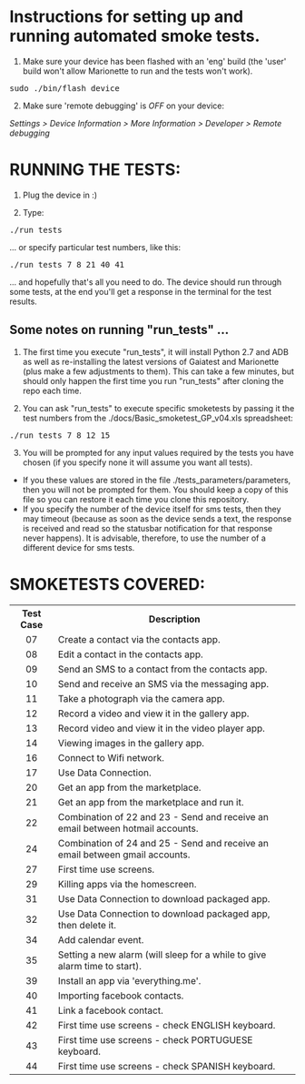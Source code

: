 Instructions for setting up and running automated smoke tests.
==============================================================

1. Make sure your device has been flashed with an 'eng' build (the 'user' build won't allow Marionette to run and the tests won't work).

<pre>
sudo ./bin/flash_device
</pre>


2. Make sure 'remote debugging' is *OFF* on your device:

*Settings > Device Information > More Information >  Developer > Remote debugging*



RUNNING THE TESTS:
==================


1. Plug the device in :)

2. Type:

<pre>
./run_tests
</pre>

... or specify particular test numbers, like this:

<pre>
./run_tests 7 8 21 40 41
</pre>


... and hopefully that's all you need to do. The device should run through some tests, at the end you'll get a response in the terminal for the test results.


Some notes on running "run_tests" ...
-------------------------------------

1. The first time you execute "run_tests", it will install Python 2.7 and ADB as well as re-installing the latest versions of Gaiatest and Marionette (plus make a few adjustments to them). This can take a few minutes, but should only happen the first time you run "run_tests" after cloning the repo each time.

2. You can ask "run_tests" to execute specific smoketests by passing it the test numbers from the ./docs/Basic_smoketest_GP_v04.xls spreadsheet:

<pre>./run_tests 7 8 12 15</pre>

3. You will be prompted for any input values required by the tests you have chosen (if you specify none it will assume you want all tests).

* If you these values are stored in the file ./tests_parameters/parameters, then you will not be prompted for them. You should keep a copy of this file so you can restore it each time you clone this repository.
* If you specify the number of the device itself for sms tests, then they may timeout (because as soon as the device sends a text, the response is received and read so the statusbar notification for that response never happens). It is advisable, therefore, to use the number of a different device for sms tests.


SMOKETESTS COVERED:
===================
<!--tests-->
<table>
  <tr>
    <th>Test Case</th><th>Description</th>
  </tr>
  <tr>
    <td  align=center>07</td><td  align=left>Create a contact via the contacts app.</td>
  </tr>
  <tr>
    <td  align=center>08</td><td  align=left>Edit a contact in the contacts app.</td>
  </tr>
  <tr>
    <td  align=center>09</td><td  align=left>Send an SMS to a contact from the contacts app.</td>
  </tr>
  <tr>
    <td  align=center>10</td><td  align=left>Send and receive an SMS via the messaging app.</td>
  </tr>
  <tr>
    <td  align=center>11</td><td  align=left>Take a photograph via the camera app.</td>
  </tr>
  <tr>
    <td  align=center>12</td><td  align=left>Record a video and view it in the gallery app.</td>
  </tr>
  <tr>
    <td  align=center>13</td><td  align=left>Record video and view it in the video player app.</td>
  </tr>
  <tr>
    <td  align=center>14</td><td  align=left>Viewing images in the gallery app.</td>
  </tr>
  <tr>
    <td  align=center>16</td><td  align=left>Connect to Wifi network.</td>
  </tr>
  <tr>
    <td  align=center>17</td><td  align=left>Use Data Connection.</td>
  </tr>
  <tr>
    <td  align=center>20</td><td  align=left>Get an app from the marketplace.</td>
  </tr>
  <tr>
    <td  align=center>21</td><td  align=left>Get an app from the marketplace and run it.</td>
  </tr>
  <tr>
    <td  align=center>22</td><td  align=left>Combination of 22 and 23 - Send and receive an email between hotmail accounts.</td>
  </tr>
  <tr>
    <td  align=center>24</td><td  align=left>Combination of 24 and 25 - Send and receive an email between gmail accounts.</td>
  </tr>
  <tr>
    <td  align=center>27</td><td  align=left>First time use screens.</td>
  </tr>
  <tr>
    <td  align=center>29</td><td  align=left>Killing apps via the homescreen.</td>
  </tr>
  <tr>
    <td  align=center>31</td><td  align=left>Use Data Connection to download packaged app.</td>
  </tr>
  <tr>
    <td  align=center>32</td><td  align=left>Use Data Connection to download packaged app, then delete it.</td>
  </tr>
  <tr>
    <td  align=center>34</td><td  align=left>Add calendar event.</td>
  </tr>
  <tr>
    <td  align=center>35</td><td  align=left>Setting a new alarm (will sleep for a while to give alarm time to start).</td>
  </tr>
  <tr>
    <td  align=center>39</td><td  align=left>Install an app via 'everything.me'.</td>
  </tr>
  <tr>
    <td  align=center>40</td><td  align=left>Importing facebook contacts.</td>
  </tr>
  <tr>
    <td  align=center>41</td><td  align=left>Link a facebook contact.</td>
  </tr>
  <tr>
    <td  align=center>42</td><td  align=left>First time use screens - check ENGLISH keyboard.</td>
  </tr>
  <tr>
    <td  align=center>43</td><td  align=left>First time use screens - check PORTUGUESE keyboard.</td>
  </tr>
  <tr>
    <td  align=center>44</td><td  align=left>First time use screens - check SPANISH keyboard.</td>
  </tr>
</table>
